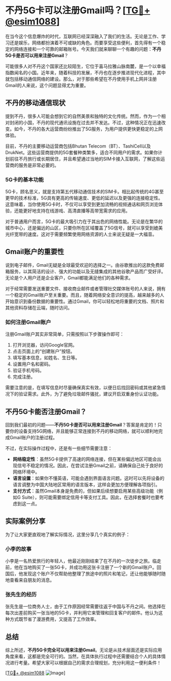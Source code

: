 # 不丹5G卡可以注册Gmail吗？[[TG💪+ @esim1088](https://t.me/s/esim1088)]

在当今这个信息爆炸的时代，互联网已经深深融入了我们的生活。无论是工作、学习还是娱乐，网络都扮演着不可或缺的角色。而要享受这些便利，首先得有一个稳定的网络连接和一个可靠的邮箱账号。今天我们就来聊聊一个有趣的问题：**不丹5G卡是否可以用来注册Gmail**？

可能很多人对不丹这个国家还比较陌生，它位于喜马拉雅山脉南麓，是一个以幸福指数闻名的小国。近年来，随着科技的发展，不丹也在逐步推进现代化进程，其中就包括移动通信网络的建设。那么，对于那些希望在不丹使用手机上网并注册Gmail的人来说，这个问题显得尤为重要。

## 不丹的移动通信现状

提到不丹，很多人可能会想到它的自然美景和独特的文化传统。然而，作为一个相对封闭的小国，不丹的现代通讯设施在过去并不发达。不过，这种情况正在迅速改变。如今，不丹的各大运营商纷纷推出了5G服务，为用户提供更快更稳定的上网体验。

目前，不丹的主要移动运营商包括Bhutan Telecom（BT）、TashiCell以及DrukNet。这些运营商提供的5G套餐种类繁多，适合不同用户的需求。如果你计划前往不丹旅行或长期居住，并且希望通过当地的SIM卡接入互联网，了解这些运营商的服务是非常必要的。

### 5G卡的基本功能

5G卡，顾名思义，就是支持第五代移动通信技术的SIM卡。相比起传统的4G甚至更早的技术标准，5G具有更高的传输速度、更低的延迟以及更强的连接稳定性。这意味着，当你使用5G卡时，不仅可以享受到更加流畅的视频通话和网页浏览体验，还能更好地支持在线游戏、高清直播等高带宽需求的应用。

对于普通用户而言，5G卡的最大吸引力在于其出色的网络性能。无论是在繁华的城市中心，还是偏远的山区，只要你所在区域覆盖了5G信号，就可以享受到媲美光纤宽带的速度。这对于需要频繁使用网络资源的人士来说无疑是一大福音。

## Gmail账户的重要性

说到电子邮件，Gmail无疑是全球最受欢迎的选择之一。由谷歌推出的这款免费邮箱服务，以其简洁的设计、强大的功能以及无缝集成的其他谷歌产品而广受好评。无论是个人用户还是企业客户，Gmail都能满足他们的各种需求。

对于经常需要发送重要文件、接收商业邮件或者管理社交媒体账号的人来说，拥有一个稳定的Gmail账户至关重要。而且，随着网络安全意识的提高，越来越多的人开始意识到备份数据的重要性。通过Gmail，你可以轻松地将重要的文档、照片和其他资料存储在云端，随时访问。

### 如何注册Gmail账户

注册Gmail账户其实非常简单，只需按照以下步骤操作即可：

1. 打开浏览器，访问Google官网。
2. 点击页面上的“创建账户”按钮。
3. 填写基本信息，如姓名、生日等。
4. 设置用户名和密码。
5. 验证手机号码。
6. 完成注册。

需要注意的是，在填写信息时尽量确保真实有效，以便日后找回密码或其他紧急情况下的验证需求。此外，为了避免垃圾邮件骚扰，建议开启双重身份认证功能。

## 不丹5G卡能否注册Gmail？

回到我们最初的问题——**不丹5G卡是否可以用来注册Gmail**？答案是肯定的！只要你的设备支持5G网络，并且能够正常连接到不丹的移动网络，就可以顺利地完成Gmail账户的注册过程。

不过，在实际操作过程中，还是有一些细节需要注意：

- **网络稳定性**：虽然5G卡提供了高速的网络连接，但在某些偏远地区可能会出现信号不稳定的情况。因此，在尝试注册Gmail之前，请确保自己处于良好的网络环境中。
- **语言设置**：如果你不懂英语，可能会遇到界面语言问题。这时可以先将设备的语言调整为中国大陆地区常用的语言版本，这样会更加方便理解各项指引。
- **支付方式**：虽然Gmail本身是免费的，但如果后续想要启用某些高级功能（例如G Suite），则可能需要绑定信用卡等支付工具。因此，在选择套餐时也要考虑到这一点。

## 实际案例分享

为了让大家更直观地了解实际情况，这里分享几个真实的例子：

### 小李的故事

小李是一名热爱旅行的年轻人，他最近刚刚结束了在不丹的一次徒步之旅。临走前，他在当地购买了一张5G卡，并成功用这张卡注册了一个新的Gmail账户。回国后，他发现这个账户不仅帮助他整理了旅途中的照片和笔记，还让他能够随时随地查看来自朋友的消息。

### 张先生的经历

张先生是一位商务人士，由于工作原因经常需要往返于中国与不丹之间。他选择在每次出差前购买一张当地的5G卡，并利用它来管理和回复客户的邮件。他认为这种方式既节省了漫游费用，又提高了工作效率。

## 总结

综上所述，**不丹5G卡完全可以用来注册Gmail**。无论是从技术层面还是实际应用角度来看，这都是完全可行的。当然，在具体执行过程中还需要结合个人的具体情况进行考量。希望大家可以根据自己的需求合理规划，充分利用这一便利条件！

[[TG💪+ @esim1088](https://t.me/s/esim1088) ![Image](https://i.postimg.cc/4NQfJmqS/Snipaste-2025-05-13-00-14-12.png)]
